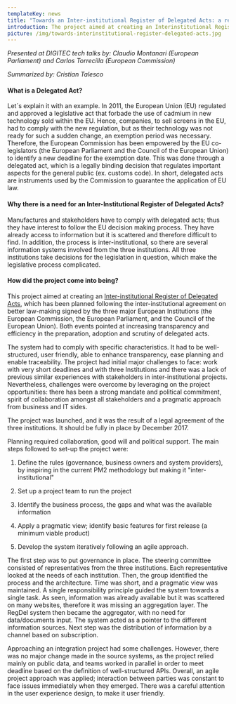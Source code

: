 ```yaml
---
templateKey: news
title: "Towards an Inter-institutional Register of Delegated Acts: a real life example of close collaboration between institutions"
introduction: The project aimed at creating an Interinstitutional Register of Delegated Acts is a real life example of close cooperation between institutions, with Commission, Parliament, and Council working together to improve the preparation and adoption of delegated acts. The platform will increase transparency for all stakeholders.
picture: /img/towards-interinstitutional-register-delegated-acts.jpg
---
```


_Presented at DIGITEC tech talks by: Claudio Montanari (European Parliament) and Carlos Torrecilla (European Commission)_

_Summarized by: Cristian Talesco_

#### What is a Delegated Act?

Let´s explain it with an example. In 2011, the European Union (EU) regulated and approved a legislative act that forbade the use of cadmium in new technology sold within the EU. Hence, companies, to sell screens in the EU, had to comply with the new regulation, but as their technology was not ready for such a sudden change, an exemption period was necessary. Therefore, the European Commission has been empowered by the EU co-legislators (the European Parliament and the Council of the European Union) to identify a new deadline for the exemption date. This was done through a delegated act, which is a legally binding decision that regulates important aspects for the general public (ex. customs code). In short, delegated acts are instruments used by the Commission to guarantee the application of EU law.

#### Why there is a need for an Inter-Institutional Register of Delegated Acts?

Manufactures and stakeholders have to comply with delegated acts; thus they have interest to follow the EU decision making process. They have already access to information but it is scattered and therefore difficult to find. In addition, the process is inter-institutional, so there are several information systems involved from the three institutions. All three institutions take decisions for the legislation in question, which make the legislative process complicated.

#### How did the project come into being?

This project aimed at creating an [Inter-institutional Register of Delegated Acts](https://webgate.acceptance.ec.testa.eu/regdel/#/home), which has been planned following the inter-institutional agreement on better law-making signed by the three major European Institutions (the European Commission, the European Parliament, and the Council of the European Union). Both events pointed at increasing transparency and efficiency in the preparation, adoption and scrutiny of delegated acts.

The system had to comply with specific characteristics. It had to be well-structured, user friendly, able to enhance transparency, ease planning and enable traceability. The project had initial major challenges to face: work with very short deadlines and with three Institutions and there was a lack of previous similar experiences with stakeholders in inter-institutional projects. Nevertheless, challenges were overcome by leveraging on the project opportunities: there has been a strong mandate and political commitment, spirit of collaboration amongst all stakeholders and a pragmatic approach from business and IT sides.

The project was launched, and it was the result of a legal agreement of the three institutions. It should be fully in place by December 2017.

Planning required collaboration, good will and political support. The main steps followed to set-up the project were:

1.  Define the rules (governance, business owners and system providers), by inspiring in the current PM2 methodology but making it "inter-institutional"

2.  Set up a project team to run the project

3.  Identify the business process, the gaps and what was the available information

4.  Apply a pragmatic view; identify basic features for first release (a minimum viable product)

5.  Develop the system iteratively following an agile approach.

The first step was to put governance in place. The steering committee consisted of representatives from the three institutions. Each representative looked at the needs of each institution. Then, the group identified the process and the architecture. Time was short, and a pragmatic view was maintained. A single responsibility principle guided the system towards a single task. As seen, information was already available but it was scattered on many websites, therefore it was missing an aggregation layer. The RegDel system then became the aggregator, with no need for data/documents input. The system acted as a pointer to the different information sources. Next step was the distribution of information by a channel based on subscription.

Approaching an integration project had some challenges. However, there was no major change made in the source systems, as the project relied mainly on public data, and teams worked in parallel in order to meet deadline based on the definition of well-structured APIs. Overall, an agile project approach was applied; interaction between parties was constant to face issues immediately when they emerged. There was a careful attention in the user experience design, to make it user friendly.
